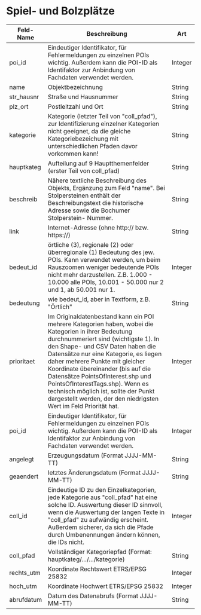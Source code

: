 # Spiel- und Bolzplätze

| Feld-Name  	| Beschreibung                                                                                                                                                                                                                                                                                                                                                                                                                                                                                                            	| Art     	|
|------------	|-------------------------------------------------------------------------------------------------------------------------------------------------------------------------------------------------------------------------------------------------------------------------------------------------------------------------------------------------------------------------------------------------------------------------------------------------------------------------------------------------------------------------	|---------	|
| poi_id     	| Eindeutiger Identifikator, für   Fehlermeldungen zu einzelnen POIs wichtig. Außerdem kann die      POI-ID als Identifaktor zur Anbindung von Fachdaten verwendet werden.                                                                                                                                                                                                                                                                                                                                                	| Integer 	|
| name       	| Objektbezeichnung                                                                                                                                                                                                                                                                                                                                                                                                                                                                                                       	| String  	|
| str_hausnr 	| Straße und Hausnummer                                                                                                                                                                                                                                                                                                                                                                                                                                                                                                   	| String  	|
| plz_ort    	| Postleitzahl und Ort                                                                                                                                                                                                                                                                                                                                                                                                                                                                                                    	| String  	|
| kategorie  	| Kategorie (letzter Teil von   "coll_pfad"), zur Identifizierung einzelner Kategorien nicht   geeignet,      da die gleiche Kategoriebezeichung mit unterschiedlichen Pfaden davor   vorkommen kann!                                                                                                                                                                                                                                                                                                                     	| String  	|
| hauptkateg 	| Aufteilung auf 9 Hauptthemenfelder (erster Teil von coll_pfad)                                                                                                                                                                                                                                                                                                                                                                                                                                                          	| String  	|
| beschreib  	| Nähere textliche Beschreibung   des Objekts, Ergänzung zum Feld "name". Bei Stolpersteinen      enthält der Beschreibungstext die historische Adresse sowie die Bochumer   Stolperstein-      Nummer.                                                                                                                                                                                                                                                                                                                   	| String  	|
| link       	| Internet-Adresse (ohne http:// bzw. https://)                                                                                                                                                                                                                                                                                                                                                                                                                                                                           	| String  	|
| bedeut_id  	| örtliche (3), regionale (2) oder   überregionale (1) Bedeutung des jew. POIs. Kann verwendet      werden, um beim Rauszoomen weniger bedeutende POIs nicht mehr darzustellen.   Z.B. 1.000 -      10.000 alle POIs, 10.001 - 50.000 nur 2 und 1, ab 50.001 nur 1.                                                                                                                                                                                                                                                       	| Integer 	|
| bedeutung  	| wie bedeut_id, aber in Textform, z.B. "Örtlich"                                                                                                                                                                                                                                                                                                                                                                                                                                                                         	| String  	|
| prioritaet 	| Im Originaldatenbestand kann ein   POI mehrere Kategorien haben, wobei die Kategorien in      ihrer Bedeutung durchnummeriert sind (wichtigste 1). In den Shape- und CSV   Daten haben      die Datensätze nur eine Kategorie, es liegen daher mehrere Punkte mit   gleicher Koordinate      übereinander (bis auf die Datensätze PointsOfInterest.shp und   PointsOfInterestTags.shp).      Wenn es technisch möglich ist, sollte der Punkt dargestellt werden, der den   niedrigsten Wert      im Feld Priorität hat. 	| Integer 	|
| poi_id     	| Eindeutiger Identifikator, für   Fehlermeldungen zu einzelnen POIs wichtig. Außerdem kann die      POI-ID als Identifaktor zur Anbindung von Fachdaten verwendet werden.                                                                                                                                                                                                                                                                                                                                                	| Integer 	|
| angelegt   	| Erzeugungsdatum (Format   JJJJ-MM-TT)                                                                                                                                                                                                                                                                                                                                                                                                                                                                                   	| String  	|
| geaendert  	| letztes Änderungsdatum (Format   JJJJ-MM-TT)                                                                                                                                                                                                                                                                                                                                                                                                                                                                            	| String  	|
| coll_id    	| Eindeutige ID zu den   Einzelkategorien, jede Kategorie aus "coll_pfad" hat eine solche   ID.      Auswertung dieser ID sinnvoll, wenn die Auswertung der langen Texte in   "coll_pfad" zu      aufwändig erscheint. Außerdem sicherer, da sich die Pfade durch   Umbenennungen ändern      können, die IDs nicht.                                                                                                                                                                                                      	| Integer 	|
| coll_pfad  	| Vollständiger Kategoriepfad   (Format: hauptkateg/…/…/kategorie)                                                                                                                                                                                                                                                                                                                                                                                                                                                        	| String  	|
| rechts_utm 	| Koordinate Rechtswert ETRS/EPSG   25832                                                                                                                                                                                                                                                                                                                                                                                                                                                                                 	| Integer 	|
| hoch_utm   	| Koordinate Hochwert ETRS/EPSG   25832                                                                                                                                                                                                                                                                                                                                                                                                                                                                                   	| Integer 	|
| abrufdatum 	| Datum des Datenabrufs (Format   JJJJ-MM-TT)                                                                                                                                                                                                                                                                                                                                                                                                                                                                             	| String  	|
